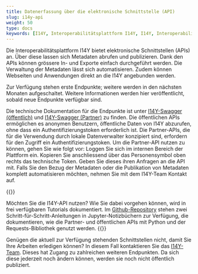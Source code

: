 ```yaml
---
title: Datenerfassung über die elektronische Schnittstelle (API)
slug: i14y-api
weight: 50
type: docs
keywords: [I14Y, Interoperabilitätsplattform I14Y, I14Y, Interoperabilität, API, elektronische Schnittstelle, automatisiert, Endpunkte, Swagger, Schweiz]
---
```


Die Interoperabilitätsplattform I14Y bietet elektronische Schnittstellen (APIs) an. Über diese lassen sich Metadaten abrufen und publizieren. Dank den APIs können grössere In- und Exporte einfach durchgeführt werden. Die Verwaltung der Metadaten lässt sich automatisieren. Zudem können Webseiten und Anwendungen direkt an die I14Y angebunden werden. 

Zur Verfügung stehen erste Endpunkte; weitere werden in den nächsten Monaten aufgeschaltet. Weitere Informationen werden hier veröffentlicht, sobald neue Endpunkte verfügbar sind. 

Die technische Dokumentation für die Endpunkte ist unter [I14Y-Swagger (öffentlich)](https://apiconsole.i14y.admin.ch/public/v1/index.html) und [I14Y-Swagger (Partner)](https://apiconsole.i14y.admin.ch/partner/v1/index.html) zu finden. Die öffentlichen APIs ermöglichen es anonymen Benutzern, öffentliche Daten von I14Y abzurufen, ohne dass ein Authentifizierungstoken erforderlich ist. Die Partner-APIs, die für die Verwendung durch lokale Datenverwalter konzipiert sind, erfordern für den Zugriff ein Authentifizierungstoken. Um die Partner-API nutzen zu können, gehen Sie wie folgt vor: Loggen Sie sich im internen Bereich der Plattform ein. Kopieren Sie anschliessend über das Personensymbol oben rechts das technische Token. Geben Sie dieses ihren Anfragen an die API mit. Falls Sie den Bezug der Metadaten oder die Publikation von Metadaten komplett automatisieren möchten, nehmen Sie mit dem I14Y-Team Kontakt auf.  

{{<alert title="Tutorials zur Nutzung der I14Y-API" color="success" >}}

Möchten Sie die I14Y-API nutzen? Wie Sie dabei vorgehen können, wird in frei verfügbaren Tutorials dokumentiert. Im [Github-Repository](https://github.com/I14Y-ch/tutorials) stehen zwei Schritt-für-Schritt-Anleitungen in Jupyter-Notizbüchern zur Verfügung, die dokumentieren, wie die Partner- und öffentlichen APIs mit Python und der Requests-Bibliothek genutzt werden.
{{</alert>}} 

Genügen die aktuell zur Verfügung stehenden Schnittstellen nicht, damit Sie Ihre Arbeiten erledigen können? In diesem Fall kontaktieren Sie das [I14Y-Team](mailto:i14y@bfs.admin.ch). Dieses hat Zugang zu zahlreichen weiteren Endpunkten. Da sich diese jederzeit noch ändern können, werden sie noch nicht öffentlich publiziert. 
